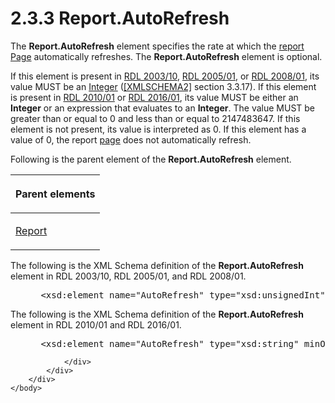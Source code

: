 <html dir="LTR" xmlns:mshelp="http://msdn.microsoft.com/mshelp" xmlns:ddue="http://ddue.schemas.microsoft.com/authoring/2003/5" xmlns:xlink="http://www.w3.org/1999/xlink" xmlns:tool="http://www.microsoft.com/tooltip">
    <head>
        <meta http-equiv="Content-Type" content="text/html; CHARSET=utf-8"></meta>
        <meta name="save" content="history"></meta>
        <title>2.3.3 Report.AutoRefresh</title>
        <xml>
            <mshelp:toctitle title="2.3.3 Report.AutoRefresh"></mshelp:toctitle>
            <mshelp:rltitle title="[MS-RDL]: Report.AutoRefresh"></mshelp:rltitle>
            <mshelp:keyword index="A" term="e4dd204d-9353-4103-aebd-8f493d4aca51"></mshelp:keyword>
            <mshelp:attr name="DCSext.ContentType" value="open specification"></mshelp:attr>
            <mshelp:attr name="AssetID" value="e4dd204d-9353-4103-aebd-8f493d4aca51"></mshelp:attr>
            <mshelp:attr name="TopicType" value="kbRef"></mshelp:attr>
            <mshelp:attr name="DCSext.Title" value="[MS-RDL]: Report.AutoRefresh" />
        </xml>
    </head>
    <body>
        <div id="header">
            <h1 class="heading">2.3.3 Report.AutoRefresh</h1>
        </div>
        <div id="mainSection">
            <div id="mainBody">
                <div id="allHistory" class="saveHistory"></div>
                <div id="sectionSection0" class="section" name="collapseableSection">
                    

<p>The <b>Report.AutoRefresh</b> element specifies the rate at
which the <a href="b2482b3f-74ab-4ca8-a9e5-c07955011743.htm#gt_556439b8-0249-44d1-894c-6c7dbd8f0a00">report</a> <a href="b5e525d5-00d6-4e1a-8813-55f327da6b4c.htm">Page</a> automatically
refreshes. The <b>Report.AutoRefresh</b> element is optional.</p>

<p>If this element is present in <a href="a7e2ad00-07c8-4f6d-80ab-3ad55df7b233.htm">RDL 2003/10</a>, <a href="3ebe2912-4958-4832-b391-cad1f5e13338.htm">RDL 2005/01</a>, or <a href="1e855f94-4617-47e4-b89e-0856c6cb420f.htm">RDL 2008/01</a>, its
value MUST be an <a href="176fbb59-c3e2-430c-b1bb-37fd15df813e.htm">Integer</a>
(<a href="https://go.microsoft.com/fwlink/?LinkId=90610">[XMLSCHEMA2]</a>
section 3.3.17). If this element is present in <a href="3428e690-a348-4ec7-8a6a-8efb42d2cdee.htm">RDL 2010/01</a> or <a href="52ce3983-2bfc-4e72-9359-42aaf5fe4509.htm">RDL 2016/01</a>, its
value MUST be either an <b>Integer</b> or an expression that evaluates to an <b>Integer</b>.
The value MUST be greater than or equal to 0 and less than or equal
to 2147483647. If this element is not present, its value is interpreted as
0. If this element has a value of 0, the report <a href="b2482b3f-74ab-4ca8-a9e5-c07955011743.htm#gt_3fc5c511-d6ab-4b29-a286-90bca2d65763">page</a> does not automatically
refresh.</p>

<p>Following is the parent element of the <b>Report.AutoRefresh</b>
element.</p>

<table>
 <thead>
  <tr>
   <th>
   <p>Parent elements</p>
   </th>
  </tr>
 </thead>
 <tr>
  <td>
  <p><a href="6bbaafec-020b-406c-b4e7-5e4318b616cb.htm">Report</a></p>
  </td>
 </tr>
</table>

<p>The following is the XML Schema definition of the <b>Report.AutoRefresh</b>
element in RDL 2003/10, RDL 2005/01, and RDL 2008/01.</p>

<dl>
<dd>
<div><pre> &lt;xsd:element name=&quot;AutoRefresh&quot; type=&quot;xsd:unsignedInt&quot; minOccurs=&quot;0&quot; /&gt;
</pre></div>
</dd></dl>

<p>The following is the XML Schema definition of the <b>Report.AutoRefresh</b>
element in RDL 2010/01 and RDL 2016/01.</p>

<dl>
<dd>
<div><pre> &lt;xsd:element name=&quot;AutoRefresh&quot; type=&quot;xsd:string&quot; minOccurs=&quot;0&quot; /&gt;
</pre></div>
</dd></dl>


                </div>
            </div>
        </div>
    </body>
</html>